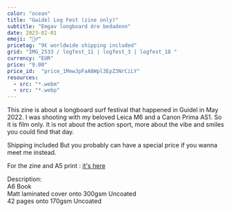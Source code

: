 ```yaml
---
color: "ocean"
title: "Gwidel Log Fest (zine only)"
subtitle: "Emgav longboard dre bedadenn"
date: 2023-02-01
emoji: "🏄‍♂️"
pricetag: "9€ worldwide shipping included"
grid: "IMG_2533 / logfest_11 | logfest_3 | logfest_18 "
currency: "EUR"
price: "9.00"
price_id:  "price_1MewJpFaA8Wpl3EpZ3NrCiLY"
resources:
  - src: "*.webm"
  - src: "*.webp"
---
```


This zine is about a longboard surf festival that happened in Guidel in May 2022.
I was shooting with my beloved Leica M6 and a Canon Prima AS1. So it is film only.
It is not about the action sport, more about the vibe and smiles you could find that day.

Shipping included 
But you probably can have a special price if you wanna meet me instead.


For the zine and A5 print : [it's here](/en/shop/gwidel-log-fest-with-print/)
<div class="text-sm">
Description: <br/> 
A6 Book<br/> 
Matt laminated cover onto 300gsm Uncoated <br/> 
42 pages onto 170gsm Uncoated
</div>

